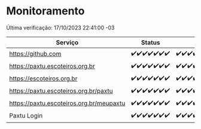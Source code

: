 # Monitoramento

Última verificação: 17/10/2023 22:41:00 -03

|Serviço|Status|Últimas 24h|
|---|---|---|
|https://github.com|<span title="2023-10-11: OK=24">✔️</span><span title="2023-10-12: OK=24">✔️</span><span title="2023-10-13: OK=24">✔️</span><span title="2023-10-14: OK=24">✔️</span><span title="2023-10-15: OK=24">✔️</span><span title="2023-10-16: OK=24">✔️</span><span title="2023-10-17: OK=1">✔️</span>|<span title="16/10/2023 22:41:00 -03 : 200">✔️</span><span title="16/10/2023 23:15:00 -03 : 200">✔️</span><span title="17/10/2023 00:06:00 -03 : 200">✔️</span><span title="17/10/2023 01:07:00 -03 : 200">✔️</span><span title="17/10/2023 02:04:00 -03 : 200">✔️</span><span title="17/10/2023 03:08:00 -03 : 200">✔️</span><span title="17/10/2023 04:06:00 -03 : 200">✔️</span><span title="17/10/2023 05:08:00 -03 : 200">✔️</span><span title="17/10/2023 06:06:00 -03 : 200">✔️</span><span title="17/10/2023 07:06:00 -03 : 200">✔️</span><span title="17/10/2023 08:03:00 -03 : 200">✔️</span><span title="17/10/2023 09:11:00 -03 : 200">✔️</span><span title="17/10/2023 10:09:00 -03 : 200">✔️</span><span title="17/10/2023 11:05:00 -03 : 200">✔️</span><span title="17/10/2023 12:06:00 -03 : 200">✔️</span><span title="17/10/2023 13:07:00 -03 : 200">✔️</span><span title="17/10/2023 14:04:00 -03 : 200">✔️</span><span title="17/10/2023 15:08:00 -03 : 200">✔️</span><span title="17/10/2023 16:03:00 -03 : 200">✔️</span><span title="17/10/2023 17:06:00 -03 : 200">✔️</span><span title="17/10/2023 18:04:00 -03 : 200">✔️</span><span title="17/10/2023 19:04:00 -03 : 200">✔️</span><span title="17/10/2023 20:04:00 -03 : 200">✔️</span><span title="17/10/2023 21:29:00 -03 : 200">✔️</span><span title="17/10/2023 22:41:00 -03 : 200">✔️</span>|
|https://paxtu.escoteiros.org.br|<span title="2023-10-11: OK=24">✔️</span><span title="2023-10-12: OK=24">✔️</span><span title="2023-10-13: OK=24">✔️</span><span title="2023-10-14: OK=24">✔️</span><span title="2023-10-15: OK=24">✔️</span><span title="2023-10-16: OK=24">✔️</span><span title="2023-10-17: OK=1">✔️</span>|<span title="16/10/2023 22:41:00 -03 : 200">✔️</span><span title="16/10/2023 23:15:00 -03 : 200">✔️</span><span title="17/10/2023 00:06:00 -03 : 200">✔️</span><span title="17/10/2023 01:07:00 -03 : 200">✔️</span><span title="17/10/2023 02:04:00 -03 : 200">✔️</span><span title="17/10/2023 03:08:00 -03 : 200">✔️</span><span title="17/10/2023 04:06:00 -03 : 200">✔️</span><span title="17/10/2023 05:08:00 -03 : 200">✔️</span><span title="17/10/2023 06:06:00 -03 : 200">✔️</span><span title="17/10/2023 07:06:00 -03 : 200">✔️</span><span title="17/10/2023 08:03:00 -03 : 200">✔️</span><span title="17/10/2023 09:11:00 -03 : 200">✔️</span><span title="17/10/2023 10:09:00 -03 : 200">✔️</span><span title="17/10/2023 11:05:00 -03 : 200">✔️</span><span title="17/10/2023 12:06:00 -03 : 200">✔️</span><span title="17/10/2023 13:07:00 -03 : 200">✔️</span><span title="17/10/2023 14:04:00 -03 : 200">✔️</span><span title="17/10/2023 15:08:00 -03 : 200">✔️</span><span title="17/10/2023 16:03:00 -03 : 200">✔️</span><span title="17/10/2023 17:06:00 -03 : 200">✔️</span><span title="17/10/2023 18:04:00 -03 : 200">✔️</span><span title="17/10/2023 19:04:00 -03 : 200">✔️</span><span title="17/10/2023 20:04:00 -03 : 200">✔️</span><span title="17/10/2023 21:29:00 -03 : 200">✔️</span><span title="17/10/2023 22:41:00 -03 : 200">✔️</span>|
|https://escoteiros.org.br|<span title="2023-10-11: OK=24">✔️</span><span title="2023-10-12: OK=24">✔️</span><span title="2023-10-13: OK=24">✔️</span><span title="2023-10-14: OK=24">✔️</span><span title="2023-10-15: OK=24">✔️</span><span title="2023-10-16: OK=24">✔️</span><span title="2023-10-17: OK=1">✔️</span>|<span title="16/10/2023 22:41:00 -03 : 200">✔️</span><span title="16/10/2023 23:15:00 -03 : 200">✔️</span><span title="17/10/2023 00:06:00 -03 : 200">✔️</span><span title="17/10/2023 01:07:00 -03 : 200">✔️</span><span title="17/10/2023 02:04:00 -03 : 200">✔️</span><span title="17/10/2023 03:08:00 -03 : 200">✔️</span><span title="17/10/2023 04:06:00 -03 : 200">✔️</span><span title="17/10/2023 05:08:00 -03 : 200">✔️</span><span title="17/10/2023 06:06:00 -03 : 200">✔️</span><span title="17/10/2023 07:06:00 -03 : 200">✔️</span><span title="17/10/2023 08:03:00 -03 : 200">✔️</span><span title="17/10/2023 09:11:00 -03 : 200">✔️</span><span title="17/10/2023 10:09:00 -03 : 200">✔️</span><span title="17/10/2023 11:05:00 -03 : 200">✔️</span><span title="17/10/2023 12:06:00 -03 : 200">✔️</span><span title="17/10/2023 13:07:00 -03 : 200">✔️</span><span title="17/10/2023 14:04:00 -03 : 200">✔️</span><span title="17/10/2023 15:08:00 -03 : 200">✔️</span><span title="17/10/2023 16:03:00 -03 : 200">✔️</span><span title="17/10/2023 17:06:00 -03 : 200">✔️</span><span title="17/10/2023 18:04:00 -03 : 200">✔️</span><span title="17/10/2023 19:04:00 -03 : 200">✔️</span><span title="17/10/2023 20:04:00 -03 : 200">✔️</span><span title="17/10/2023 21:29:00 -03 : 200">✔️</span><span title="17/10/2023 22:41:00 -03 : 200">✔️</span>|
|https://paxtu.escoteiros.org.br/paxtu|<span title="2023-10-11: OK=24">✔️</span><span title="2023-10-12: OK=24">✔️</span><span title="2023-10-13: OK=24">✔️</span><span title="2023-10-14: OK=24">✔️</span><span title="2023-10-15: OK=24">✔️</span><span title="2023-10-16: OK=24">✔️</span><span title="2023-10-17: OK=1">✔️</span>|<span title="16/10/2023 22:41:00 -03 : 200">✔️</span><span title="16/10/2023 23:15:00 -03 : 200">✔️</span><span title="17/10/2023 00:06:00 -03 : 200">✔️</span><span title="17/10/2023 01:07:00 -03 : 200">✔️</span><span title="17/10/2023 02:04:00 -03 : 200">✔️</span><span title="17/10/2023 03:08:00 -03 : 200">✔️</span><span title="17/10/2023 04:06:00 -03 : 200">✔️</span><span title="17/10/2023 05:08:00 -03 : 200">✔️</span><span title="17/10/2023 06:06:00 -03 : 200">✔️</span><span title="17/10/2023 07:06:00 -03 : 200">✔️</span><span title="17/10/2023 08:03:00 -03 : 200">✔️</span><span title="17/10/2023 09:11:00 -03 : 200">✔️</span><span title="17/10/2023 10:09:00 -03 : 200">✔️</span><span title="17/10/2023 11:05:00 -03 : 200">✔️</span><span title="17/10/2023 12:06:00 -03 : 200">✔️</span><span title="17/10/2023 13:07:00 -03 : 200">✔️</span><span title="17/10/2023 14:04:00 -03 : 200">✔️</span><span title="17/10/2023 15:08:00 -03 : 200">✔️</span><span title="17/10/2023 16:03:00 -03 : 200">✔️</span><span title="17/10/2023 17:06:00 -03 : 200">✔️</span><span title="17/10/2023 18:04:00 -03 : 200">✔️</span><span title="17/10/2023 19:05:00 -03 : 200">✔️</span><span title="17/10/2023 20:04:00 -03 : 200">✔️</span><span title="17/10/2023 21:29:00 -03 : 200">✔️</span><span title="17/10/2023 22:41:00 -03 : 200">✔️</span>|
|https://paxtu.escoteiros.org.br/meupaxtu|<span title="2023-10-11: OK=24">✔️</span><span title="2023-10-12: OK=24">✔️</span><span title="2023-10-13: OK=24">✔️</span><span title="2023-10-14: OK=24">✔️</span><span title="2023-10-15: OK=24">✔️</span><span title="2023-10-16: OK=24">✔️</span><span title="2023-10-17: OK=1">✔️</span>|<span title="16/10/2023 22:41:00 -03 : 200">✔️</span><span title="16/10/2023 23:15:00 -03 : 200">✔️</span><span title="17/10/2023 00:06:00 -03 : 200">✔️</span><span title="17/10/2023 01:07:00 -03 : 200">✔️</span><span title="17/10/2023 02:04:00 -03 : 200">✔️</span><span title="17/10/2023 03:08:00 -03 : 200">✔️</span><span title="17/10/2023 04:06:00 -03 : 200">✔️</span><span title="17/10/2023 05:08:00 -03 : 200">✔️</span><span title="17/10/2023 06:06:00 -03 : 200">✔️</span><span title="17/10/2023 07:06:00 -03 : 200">✔️</span><span title="17/10/2023 08:03:00 -03 : 200">✔️</span><span title="17/10/2023 09:11:00 -03 : 200">✔️</span><span title="17/10/2023 10:09:00 -03 : 200">✔️</span><span title="17/10/2023 11:05:00 -03 : 200">✔️</span><span title="17/10/2023 12:06:00 -03 : 200">✔️</span><span title="17/10/2023 13:07:00 -03 : 200">✔️</span><span title="17/10/2023 14:04:00 -03 : 200">✔️</span><span title="17/10/2023 15:08:00 -03 : 200">✔️</span><span title="17/10/2023 16:03:00 -03 : 200">✔️</span><span title="17/10/2023 17:06:00 -03 : 200">✔️</span><span title="17/10/2023 18:04:00 -03 : 200">✔️</span><span title="17/10/2023 19:05:00 -03 : 200">✔️</span><span title="17/10/2023 20:04:00 -03 : 200">✔️</span><span title="17/10/2023 21:29:00 -03 : 200">✔️</span><span title="17/10/2023 22:41:00 -03 : 200">✔️</span>|
|Paxtu Login|<span title="2023-10-11: OK=24">✔️</span><span title="2023-10-12: OK=24">✔️</span><span title="2023-10-13: OK=24">✔️</span><span title="2023-10-14: OK=24">✔️</span><span title="2023-10-15: OK=24">✔️</span><span title="2023-10-16: OK=24">✔️</span><span title="2023-10-17: OK=1">✔️</span>|<span title="16/10/2023 22:41:00 -03 : 200">✔️</span><span title="16/10/2023 23:15:00 -03 : 200">✔️</span><span title="17/10/2023 00:06:00 -03 : 200">✔️</span><span title="17/10/2023 01:07:00 -03 : 200">✔️</span><span title="17/10/2023 02:04:00 -03 : 200">✔️</span><span title="17/10/2023 03:08:00 -03 : 200">✔️</span><span title="17/10/2023 04:06:00 -03 : 200">✔️</span><span title="17/10/2023 05:08:00 -03 : 200">✔️</span><span title="17/10/2023 06:06:00 -03 : 200">✔️</span><span title="17/10/2023 07:06:00 -03 : 200">✔️</span><span title="17/10/2023 08:03:00 -03 : 200">✔️</span><span title="17/10/2023 09:11:00 -03 : 200">✔️</span><span title="17/10/2023 10:09:00 -03 : 200">✔️</span><span title="17/10/2023 11:05:00 -03 : 200">✔️</span><span title="17/10/2023 12:06:00 -03 : 200">✔️</span><span title="17/10/2023 13:07:00 -03 : 200">✔️</span><span title="17/10/2023 14:04:00 -03 : 200">✔️</span><span title="17/10/2023 15:08:00 -03 : 200">✔️</span><span title="17/10/2023 16:03:00 -03 : 200">✔️</span><span title="17/10/2023 17:06:00 -03 : 200">✔️</span><span title="17/10/2023 18:04:00 -03 : 200">✔️</span><span title="17/10/2023 19:05:00 -03 : 200">✔️</span><span title="17/10/2023 20:04:00 -03 : 200">✔️</span><span title="17/10/2023 21:29:00 -03 : 200">✔️</span><span title="17/10/2023 22:41:00 -03 : 200">✔️</span>|
